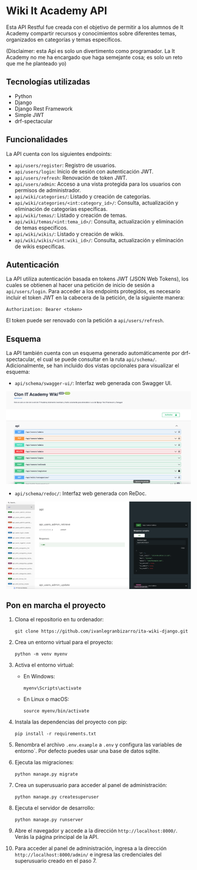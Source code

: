 # Wiki It Academy API

Esta API Restful fue creada con el objetivo de permitir a los alumnos de It Academy compartir recursos y conocimientos sobre diferentes temas, organizados en categorías y temas específicos.

(Disclaimer: esta Api es solo un divertimento como programador. La It Academy no me ha encargado que haga semejante cosa; es solo un reto que me he planteado yo)

## Tecnologías utilizadas

-   Python
-   Django
-   Django Rest Framework
-   Simple JWT
-   drf-spectacular

## Funcionalidades

La API cuenta con los siguientes endpoints:

-   `api/users/register`: Registro de usuarios.
-   `api/users/login`: Inicio de sesión con autenticación JWT.
-   `api/users/refresh`: Renovación de token JWT.
-   `api/users/admin`: Acceso a una vista protegida para los usuarios con permisos de administrador.
-   `api/wiki/categories/`: Listado y creación de categorías.
-   `api/wiki/categories/<int:category_id>/`: Consulta, actualización y eliminación de categorías específicas.
-   `api/wiki/temas/`: Listado y creación de temas.
-   `api/wiki/temas/<int:tema_id>/`: Consulta, actualización y eliminación de temas específicos.
-   `api/wiki/wikis/`: Listado y creación de wikis.
-   `api/wiki/wikis/<int:wiki_id>/`: Consulta, actualización y eliminación de wikis específicas.

## Autenticación

La API utiliza autenticación basada en tokens JWT (JSON Web Tokens), los cuales se obtienen al hacer una petición de inicio de sesión a `api/users/login`. Para acceder a los endpoints protegidos, es necesario incluir el token JWT en la cabecera de la petición, de la siguiente manera:

`Authorization: Bearer <token>`

El token puede ser renovado con la petición a `api/users/refresh`.

## Esquema

La API también cuenta con un esquema generado automáticamente por drf-spectacular, el cual se puede consultar en la ruta `api/schema/`. Adicionalmente, se han incluido dos vistas opcionales para visualizar el esquema:

-   `api/schema/swagger-ui/`: Interfaz web generada con Swagger UI.

  ![Documentación renderizada en Swagger](/images/swagger-ui.png)

-   `api/schema/redoc/`: Interfaz web generada con ReDoc.

  ![Documentación renderizada en ReDoc](/images/redoc.png)

## Pon en marcha el proyecto

1.  Clona el repositorio en tu ordenador:

    `git clone https://github.com/ivanlegranbizarro/ita-wiki-django.git`

2.  Crea un entorno virtual para el proyecto:

    `python -m venv myenv`

3.  Activa el entorno virtual:

    -   En Windows:

        `myenv\Scripts\activate`

    -   En Linux o macOS:

        `source myenv/bin/activate`

4.  Instala las dependencias del proyecto con pip:

    `pip install -r requirements.txt`

5.  Renombra el archivo `.env.example` a `.env` y configura las variables de entorno`. Por defecto puedes usar una base de datos sqlite.

6.  Ejecuta las migraciones:

    `python manage.py migrate`

7.  Crea un superusuario para acceder al panel de administración:

    `python manage.py createsuperuser`

8.  Ejecuta el servidor de desarrollo:

    `python manage.py runserver`

9.  Abre el navegador y accede a la dirección `http://localhost:8000/`. Verás la página principal de la API.

10.  Para acceder al panel de administración, ingresa a la dirección `http://localhost:8000/admin/` e ingresa las credenciales del superusuario creado en el paso 7.
